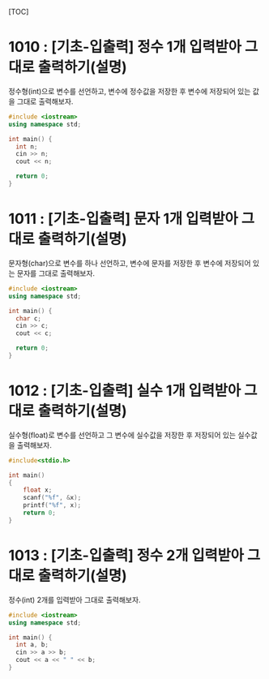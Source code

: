 [TOC]

# 1010 : [기초-입출력] 정수 1개 입력받아 그대로 출력하기(설명)

정수형(int)으로 변수를 선언하고, 변수에 정수값을 저장한 후
변수에 저장되어 있는 값을 그대로 출력해보자.

``` c++
#include <iostream>
using namespace std;

int main() {
  int n;
  cin >> n;
  cout << n;

  return 0;
}
```

# 1011 : [기초-입출력] 문자 1개 입력받아 그대로 출력하기(설명)

문자형(char)으로 변수를 하나 선언하고, 변수에 문자를 저장한 후
변수에 저장되어 있는 문자를 그대로 출력해보자.

``` c++
#include <iostream>
using namespace std;

int main() {
  char c;
  cin >> c;
  cout << c;

  return 0;
}
```

# 1012 : [기초-입출력] 실수 1개 입력받아 그대로 출력하기(설명)

실수형(float)로 변수를 선언하고 그 변수에 실수값을 저장한 후
저장되어 있는 실수값을 출력해보자.

```c++
#include<stdio.h>

int main()
{
	float x;
	scanf("%f", &x);
	printf("%f", x);
	return 0;
}
```

# 1013 : [기초-입출력] 정수 2개 입력받아 그대로 출력하기(설명)

정수(int) 2개를 입력받아 그대로 출력해보자.

``` c++
#include <iostream>
using namespace std;

int main() {
  int a, b;
  cin >> a >> b;
  cout << a << " " << b;
}
```
